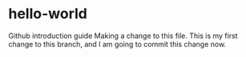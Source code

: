 # hello-world
Github introduction guide
Making a change to this file. This is my first change to this branch, and I am going to commit this change now. 
